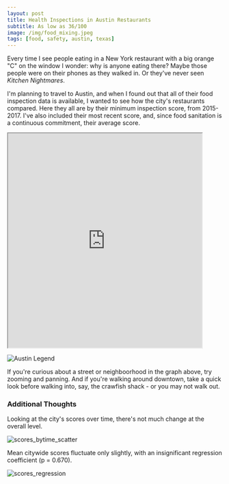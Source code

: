 ```yaml
---
layout: post
title: Health Inspections in Austin Restaurants
subtitle: As low as 36/100
image: /img/food_mixing.jpeg
tags: [food, safety, austin, texas]
---
```


Every time I see people eating in a New York restaurant with a big orange "C" on the window I wonder: why is anyone eating there? Maybe those people were on their phones as they walked in. Or they've never seen _Kitchen Nightmares_.

I'm planning to travel to Austin, and when I found out that all of their food inspection data is available, I wanted to see how the city's restaurants compared. Here they all are by their minimum inspection score, from 2015-2017. I've also included their most recent score, and, since food sanitation is a continuous commitment, their average score.



<style> .responsive-wrap iframe{ max-width: 100%;} </style>
<iframe src="https://public.tableau.com/views/AustinRestaurantInspections_3/Dashboard1?:showVizHome=no&:embed=true" width="90%" height="500"></iframe>


<!-- Austin Legend -->
![Austin Legend](http://mattdorros.com/img/austin_legend.jpg)

If you're curious about a street or neighboorhood in the graph above, try zooming and panning. And if you're walking around downtown, take a quick look before walking into, say, the crawfish shack - or you may not walk out.



### Additional Thoughts

Looking at the city's scores over time, there's not much change at the overall level. 

![scores_bytime_scatter](http://mattdorros.com/img/scores_bytime_scatter.jpg)

Mean citywide scores fluctuate only slightly, with an insignificant regression coefficient (p = 0.670).

![scores_regression](http://mattdorros.com/img/scores_regression.jpg)



